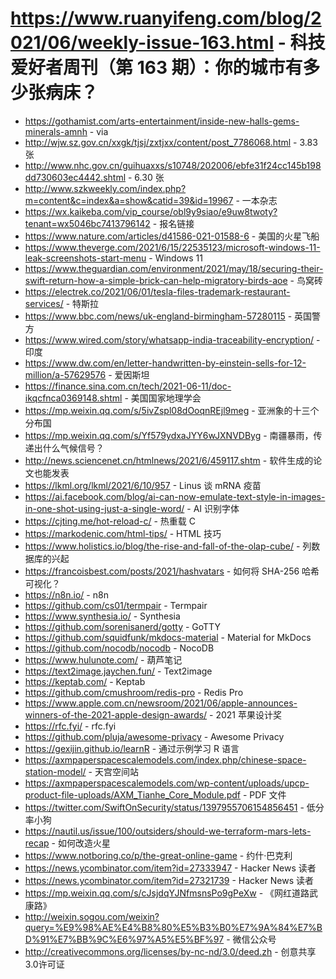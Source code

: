 # https://www.ruanyifeng.com/blog/2021/06/weekly-issue-163.html - 科技爱好者周刊（第 163 期）：你的城市有多少张病床？

- https://gothamist.com/arts-entertainment/inside-new-halls-gems-minerals-amnh - via
- http://wjw.sz.gov.cn/xxgk/tjsj/zxtjxx/content/post_7786068.html - 3.83 张
- http://www.nhc.gov.cn/guihuaxxs/s10748/202006/ebfe31f24cc145b198dd730603ec4442.shtml - 6.30 张
- http://www.szkweekly.com/index.php?m=content&c=index&a=show&catid=39&id=19967 - 一本杂志
- https://wx.kaikeba.com/vip_course/obl9y9siao/e9uw8twoty?tenant=wx5046bc7413796142 - 报名链接
- https://www.nature.com/articles/d41586-021-01588-6 - 美国的火星飞船
- https://www.theverge.com/2021/6/15/22535123/microsoft-windows-11-leak-screenshots-start-menu - Windows 11
- https://www.theguardian.com/environment/2021/may/18/securing-their-swift-return-how-a-simple-brick-can-help-migratory-birds-aoe - 鸟窝砖
- https://electrek.co/2021/06/01/tesla-files-trademark-restaurant-services/ - 特斯拉
- https://www.bbc.com/news/uk-england-birmingham-57280115 - 英国警方
- https://www.wired.com/story/whatsapp-india-traceability-encryption/ - 印度
- https://www.dw.com/en/letter-handwritten-by-einstein-sells-for-12-million/a-57629576 - 爱因斯坦
- https://finance.sina.com.cn/tech/2021-06-11/doc-ikqcfnca0369148.shtml - 美国国家地理学会
- https://mp.weixin.qq.com/s/5ivZspl08dOoqnREjl9meg - 亚洲象的十三个分布国
- https://mp.weixin.qq.com/s/Yf579ydxaJYY6wJXNVDByg - 南疆暴雨，传递出什么气候信号？
- http://news.sciencenet.cn/htmlnews/2021/6/459117.shtm - 软件生成的论文也能发表
- https://lkml.org/lkml/2021/6/10/957 - Linus 谈 mRNA 疫苗
- https://ai.facebook.com/blog/ai-can-now-emulate-text-style-in-images-in-one-shot-using-just-a-single-word/ - AI 识别字体
- https://cjting.me/hot-reload-c/ - 热重载 C
- https://markodenic.com/html-tips/ - HTML 技巧
- https://www.holistics.io/blog/the-rise-and-fall-of-the-olap-cube/ - 列数据库的兴起
- https://francoisbest.com/posts/2021/hashvatars - 如何将 SHA-256 哈希可视化？
- https://n8n.io/ - n8n
- https://github.com/cs01/termpair - Termpair
- https://www.synthesia.io/ - Synthesia
- https://github.com/sorenisanerd/gotty - GoTTY
- https://github.com/squidfunk/mkdocs-material - Material for MkDocs
- https://github.com/nocodb/nocodb - NocoDB
- https://www.hulunote.com/ - 葫芦笔记
- https://text2image.jaychen.fun/ - Text2image
- https://keptab.com/ - Keptab
- https://github.com/cmushroom/redis-pro - Redis Pro
- https://www.apple.com.cn/newsroom/2021/06/apple-announces-winners-of-the-2021-apple-design-awards/ - 2021 苹果设计奖
- https://rfc.fyi/ - rfc.fyi
- https://github.com/pluja/awesome-privacy - Awesome Privacy
- https://gexijin.github.io/learnR - 通过示例学习 R 语言
- https://axmpaperspacescalemodels.com/index.php/chinese-space-station-model/ - 天宫空间站
- https://axmpaperspacescalemodels.com/wp-content/uploads/upcp-product-file-uploads/AXM_Tianhe_Core_Module.pdf - PDF 文件
- https://twitter.com/SwiftOnSecurity/status/1397955706154856451 - 低分率小狗
- https://nautil.us/issue/100/outsiders/should-we-terraform-mars-lets-recap - 如何改造火星
- https://www.notboring.co/p/the-great-online-game - 约什·巴克利
- https://news.ycombinator.com/item?id=27333947 - Hacker News 读者
- https://news.ycombinator.com/item?id=27321739 - Hacker News 读者
- https://mp.weixin.qq.com/s/cJsjdqYJNfmsnsPo9gPeXw - 《网红道路武康路》
- http://weixin.sogou.com/weixin?query=%E9%98%AE%E4%B8%80%E5%B3%B0%E7%9A%84%E7%BD%91%E7%BB%9C%E6%97%A5%E5%BF%97 - 微信公众号
- http://creativecommons.org/licenses/by-nc-nd/3.0/deed.zh - 创意共享3.0许可证